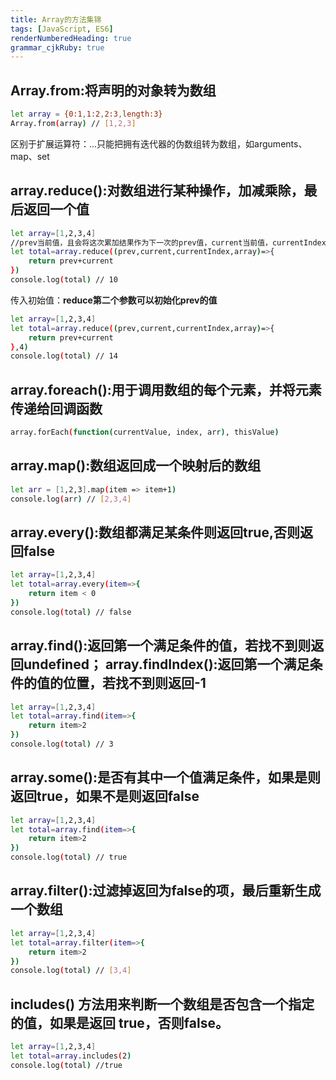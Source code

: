 ```yaml
---
title: Array的方法集锦
tags: [JavaScript, ES6]
renderNumberedHeading: true
grammar_cjkRuby: true
---
```


## Array.from:将声明的对象转为数组
```bash
let array = {0:1,1:2,2:3,length:3}
Array.from(array) // [1,2,3]
```
区别于扩展运算符：...只能把拥有迭代器的伪数组转为数组，如arguments、map、set

## array.reduce():对数组进行某种操作，加减乘除，最后返回一个值
```bash
let array=[1,2,3,4]
//prev当前值，且会将这次累加结果作为下一次的prev值，current当前值，currentIndex当前索引，array数组
let total=array.reduce((prev,current,currentIndex,array)=>{
    return prev+current
})
console.log(total) // 10
```
传入初始值：**reduce第二个参数可以初始化prev的值**
```bash
let array=[1,2,3,4]
let total=array.reduce((prev,current,currentIndex,array)=>{
    return prev+current
},4)
console.log(total) // 14
```
## array.foreach():用于调用数组的每个元素，并将元素传递给回调函数
```bash
array.forEach(function(currentValue, index, arr), thisValue)
```
## array.map():数组返回成一个映射后的数组
```bash
let arr = [1,2,3].map(item => item+1)
console.log(arr) // [2,3,4]
```

## array.every():数组都满足某条件则返回true,否则返回false
```bash
let array=[1,2,3,4]
let total=array.every(item=>{
    return item < 0
})
console.log(total) // false
```

## array.find():返回第一个满足条件的值，若找不到则返回undefined； array.findIndex():返回第一个满足条件的值的位置，若找不到则返回-1
```bash
let array=[1,2,3,4]
let total=array.find(item=>{
    return item>2
})
console.log(total) // 3
```

## array.some():是否有其中一个值满足条件，如果是则返回true，如果不是则返回false
```bash
let array=[1,2,3,4]
let total=array.find(item=>{
    return item>2
})
console.log(total) // true
```

## array.filter():过滤掉返回为false的项，最后重新生成一个数组
```bash
let array=[1,2,3,4]
let total=array.filter(item=>{
    return item>2
})
console.log(total) // [3,4]
```
## includes() 方法用来判断一个数组是否包含一个指定的值，如果是返回 true，否则false。
```bash
let array=[1,2,3,4]
let total=array.includes(2)
console.log(total) //true
```